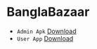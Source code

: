 # BanglaBazaar

 - `Admin Apk` [Download](https://github.com/PijushManna/Apps-Release/raw/main/BanglaBazaar/admin-debug.apk)
 - `User App` [Download]()
